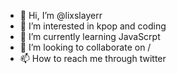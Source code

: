 - 👋 Hi, I’m @lixslayerr
- 👀 I’m interested in kpop and coding
- 🌱 I’m currently learning JavaScrpt
- 💞️ I’m looking to collaborate on /
- 📫 How to reach me through twitter

<!---
lixslayerr/lixslayerr is a ✨ special ✨ repository because its `README.md` (this file) appears on your GitHub profile.
You can click the Preview link to take a look at your changes.
--->
